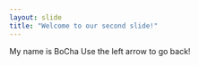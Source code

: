 ```yaml
---
layout: slide
title: "Welcome to our second slide!"
---
```

My name is BoCha
Use the left arrow to go back!
